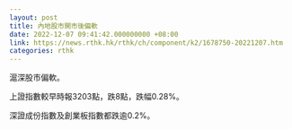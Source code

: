 ```yaml
---
layout: post
title: 內地股市開市後偏軟
date: 2022-12-07 09:41:42.000000000 +08:00
link: https://news.rthk.hk/rthk/ch/component/k2/1678750-20221207.htm
categories: rthk
---
```


滬深股市偏軟。

上證指數較早時報3203點，跌8點，跌幅0.28%。

深證成份指數及創業板指數都跌逾0.2%。
